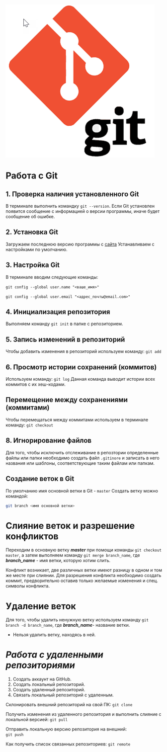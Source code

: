 ![Logo](git.png)
# Работа с Git
## 1. Проверка наличия установленного Git
В терминале выполнить командку `git --version`. Если Git установлен появится сообщение с информацией о версии программы, иначе будет сообщение об ошибке.
## 2. Установка Git
Загружаем последнюю версию программы с [сайта](https://git-scm.com/downloads)
Устанавливаем с настройками по умолчанию.
## 3. Настройка Git
В терминале вводим следующие команды:

 `git config --global user.name "<ваше_имя>"` 

`git config --global user.email "<адрес_почты@email.com>"`
## 4. Инициализация репозитория 
Выполняем команду `git init` в папке с репозиторием.
## 5. Запись изменений в репозиторий
Чтобы добавить изменения в репозиторий используем команду: `git add`
## 6. Просмотр истории сохранений (коммитов)
Используем команду: `git log` Данная команда выводит истории всех коммитов с их хеш-кодами.
## Перемещение между сохранениями (коммитами)
Чтобы перемещаться между коммитами используем в терминале команду: `git checkout`

## 8. Игнорирование файлов
Для того, чтобы исключить отслеживание в репозтории определенные файлы или папки необходимо создать файл `.gitinore` и записать в него названия или шаблоны, соответствующие таким файлам или папкам.

## Cоздание веток в Git

По умолчанию имя основной ветки в Git - `master`
Cоздать ветку можно командой: 
```bash
git branch <имя основной ветки>
```
# Слияние веток и разрешение конфликтов
Переходим в основную ветку ***master*** при помощи команды `git checkout master`, а затем выполняем команду `git merge branch_name`, где ***branch_name*** - имя ветки, которую хотим слить.

Конфликт возникает, две различных ветки имеют разницу в одном и том же месте при слиянии. Для разрешения конфликта необходимо создать коммит, предворительно оставив только желаемые изменения и спец. символы конфликта.

# Удаление веток
Для того, чтобы удалить ненужную ветку используем команду `git branch -d branch_name`, где ***branch_name***- название ветки.

* Нельзя удалить ветку, находясь в ней.

# ***Работа с удаленными репозиториями***
 
 1. Создать аккаунт на GitHub.
 2. Создать локальный репозиторий. 
 3. Создать удаленный репозиторий.
 4. Cвязать локальный репозиторий с удаленным.

Склонировать внешний репозиторий на свой ПК: `git clone`

Получить изменения из удаленного репозитория и выполнить слияние с локальной версией:
`git pull`

Отправить локальную версию репозитория на внешний:  
`git push`

Как получить список связанных репозиториев: `git remote`
